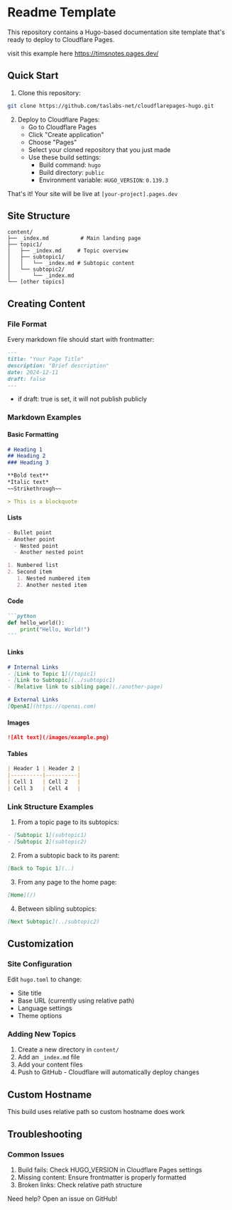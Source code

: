 # Readme Template

This repository contains a Hugo-based documentation site template that's ready to deploy to Cloudflare Pages.

visit this example here https://timsnotes.pages.dev/

## Quick Start

1. Clone this repository:
```bash
git clone https://github.com/taslabs-net/cloudflarepages-hugo.git
```

2. Deploy to Cloudflare Pages:
   - Go to Cloudflare Pages
   - Click "Create application"
   - Choose "Pages"
   - Select your cloned repository that you just made
   - Use these build settings:
     - Build command: `hugo`
     - Build directory: `public`
     - Environment variable: `HUGO_VERSION`: `0.139.3`

That's it! Your site will be live at `[your-project].pages.dev`

## Site Structure

```
content/
├── _index.md          # Main landing page
├── topic1/           
│   ├── _index.md     # Topic overview
│   ├── subtopic1/    
│   │   └── _index.md # Subtopic content
│   └── subtopic2/
│       └── _index.md
└── [other topics]
```

## Creating Content

### File Format
Every markdown file should start with frontmatter:

```md
---
title: "Your Page Title"
description: "Brief description"
date: 2024-12-11
draft: false
---
```
* if draft: true is set, it will not publish publicly


### Markdown Examples

#### Basic Formatting
```md
# Heading 1
## Heading 2
### Heading 3

**Bold text**
*Italic text*
~~Strikethrough~~

> This is a blockquote
```

#### Lists
```md
- Bullet point
- Another point
  - Nested point
  - Another nested point

1. Numbered list
2. Second item
   1. Nested numbered item
   2. Another nested item
```

#### Code
````md
```python
def hello_world():
    print("Hello, World!")
```
````

#### Links
```md
# Internal Links
- [Link to Topic 1](/topic1)
- [Link to Subtopic](../subtopic1)
- [Relative link to sibling page](./another-page)

# External Links
[OpenAI](https://openai.com)
```

#### Images
```md
![Alt text](/images/example.png)
```

#### Tables
```md
| Header 1 | Header 2 |
|----------|----------|
| Cell 1   | Cell 2   |
| Cell 3   | Cell 4   |
```

### Link Structure Examples

1. From a topic page to its subtopics:
```md
- [Subtopic 1](subtopic1)
- [Subtopic 2](subtopic2)
```

2. From a subtopic back to its parent:
```md
[Back to Topic 1](..)
```

3. From any page to the home page:
```md
[Home](/)
```

4. Between sibling subtopics:
```md
[Next Subtopic](../subtopic2)
```

## Customization

### Site Configuration
Edit `hugo.toml` to change:
- Site title
- Base URL (currently using relative path)
- Language settings
- Theme options

### Adding New Topics
1. Create a new directory in `content/`
2. Add an `_index.md` file
3. Add your content files
4. Push to GitHub - Cloudflare will automatically deploy changes

## Custom Hostname
This build uses relative path so custom hostname does work

## Troubleshooting

### Common Issues
1. Build fails: Check HUGO_VERSION in Cloudflare Pages settings
2. Missing content: Ensure frontmatter is properly formatted
3. Broken links: Check relative path structure

Need help? Open an issue on GitHub!
